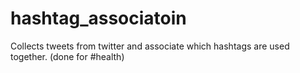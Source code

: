 # hashtag_associatoin
Collects tweets from twitter and associate which hashtags are used together.  (done for #health)
